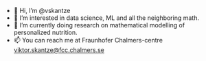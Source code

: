 - 👋 Hi, I’m @vskantze
- 👀 I’m interested in data science, ML and all the neighboring math.
- 🌱 I’m currently doing research on mathematical modelling of personalized nutrition. 
- 📫 You can reach me at Fraunhofer Chalmers-centre viktor.skantze@fcc.chalmers.se


